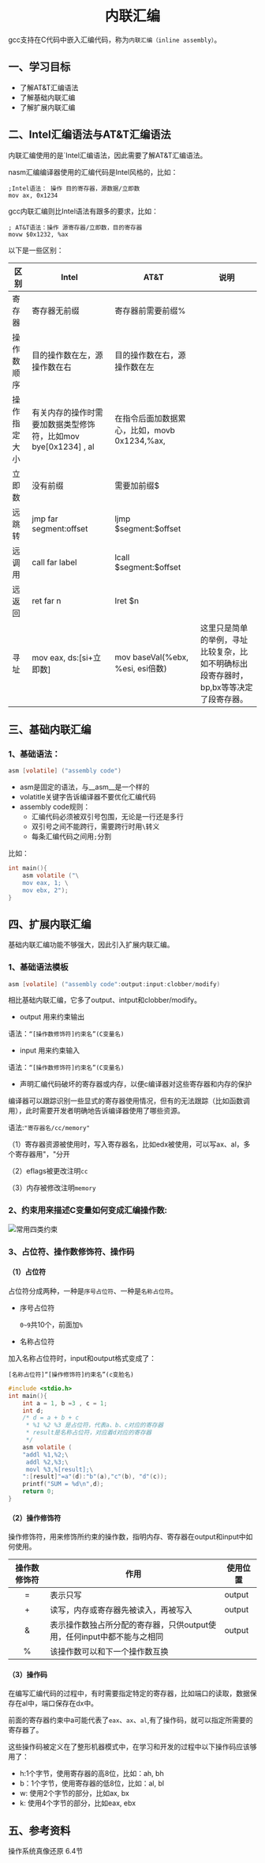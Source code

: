 # <h1 align="center">内联汇编</h1>

gcc支持在C代码中嵌入汇编代码，称为`内联汇编（inline assembly）`。

## 一、学习目标

* 了解AT&T汇编语法
* 了解基础内联汇编
* 了解扩展内联汇编

## 二、Intel汇编语法与AT&T汇编语法

内联汇编使用的是`Intel汇编语法，因此需要了解AT&T汇编语法。

nasm汇编编译器使用的汇编代码是Intel风格的，比如：

```assembly
;Intel语法： 操作 目的寄存器，源数据/立即数
mov ax, 0x1234
```

gcc内联汇编则比Intel语法有跟多的要求，比如：

```assembly
; AT&T语法：操作 源寄存器/立即数，目的寄存器
movw $0x1232, %ax
```

以下是一些区别：

| 区别     | Intel                                     | AT&T                           | 说明                                            |
| ------ | ----------------------------------------- | ------------------------------ | --------------------------------------------- |
| 寄存器    | 寄存器无前缀                                    | 寄存器前需要前缀%                      |                                               |
| 操作数顺序  | 目的操作数在左，源操作数在右                            | 目的操作数在右，源操作数在左                 |                                               |
| 操作指定大小 | 有关内存的操作时需要加数据类型修饰符，比如mov bye[0x1234] , al | 在指令后面加数据累心，比如，movb 0x1234,%ax, |                                               |
| 立即数    | 没有前缀                                      | 需要加前缀$                         |                                               |
| 远跳转    | jmp far segment:offset                    | ljmp \$segment:$offset         |                                               |
| 远调用    | call far label                            | lcall \$segment:$offset        |                                               |
| 远返回    | ret far n                                 | Iret $n                        |                                               |
| 寻址     | mov eax, ds:[si+立即数]                      | mov baseVal(%ebx, %esi, esi倍数) | 这里只是简单的举例，寻址比较复杂，比如不明确标出段寄存器时，bp,bx等等决定了段寄存器。 |

## 三、基础内联汇编

### 1、基础语法：

```c
asm [volatile] ("assembly code")
```

* asm是固定的语法，与\__asm__是一个样的
* volatitle关键字告诉编译器不要优化汇编代码
* assembly code规则：
  * 汇编代码必须被双引号包围，无论是一行还是多行
  * 双引号之间不能跨行，需要跨行时用`\`转义
  * 每条汇编代码之间用`;`分割

比如：

```c
int main(){
    asm volatile ("\
    mov eax, 1; \
    mov ebx, 2");
}
```

## 四、扩展内联汇编

基础内联汇编功能不够强大，因此引入扩展内联汇编。

### 1、基础语法模板

```c
asm [volatile] ("assembly code":output:input:clobber/modify)
```

相比基础内联汇编，它多了output、intput和clobber/modify。

* output 用来约束输出

语法：`“[操作数修饰符]约束名”(C变量名)`

* input 用来约束输入

语法：`“[操作数修饰符]约束名”(C变量名)`

* 声明汇编代码破坏的寄存器或内存，以便c编译器对这些寄存器和内存的保护

编译器可以跟踪识别一些显式的寄存器使用情况，但有的无法跟踪（比如函数调用），此时需要开发者明确地告诉编译器使用了哪些资源。

语法:`"寄存器名/cc/memory"`

（1）寄存器资源被使用时，写入寄存器名，比如edx被使用，可以写ax、al，多个寄存器用"，"分开

（2）eflags被更改注明`cc`

（3）内存被修改注明`memory`

### 2、约束用来描述C变量如何变成汇编操作数:

![常用四类约束](../img/N010_InlineAssembly.png)

### 3、占位符、操作数修饰符、操作码

#### （1）占位符

占位符分成两种，一种是`序号占位符`、一种是`名称占位符`。

* 序号占位符
  
    `0~9`共10个，前面加`%`

* 名称占位符

加入名称占位符时，input和output格式变成了：

`[名称占位符]“[操作修饰符]约束名”(c变脸名)`

```c
#include <stdio.h>
int main(){
    int a = 1, b =3 , c = 1;
    int d;
    /* d = a + b + c
     * %1 %2 %3 是占位符，代表a、b、c对应的寄存器
     * result是名称占位符，对应着d对应的寄存器
     */
    asm volatile (
    "addl %1,%2;\
     addl %2,%3;\
     movl %3,%[result];\
    ":[result]"=a"(d):"b"(a),"c"(b), "d"(c));
    printf("SUM = %d\n",d);
    return 0;
}
```

#### （2）操作修饰符

操作修饰符，用来修饰所约束的操作数，指明内存、寄存器在output和input中如何使用。

| 操作数修饰符 | 作用                                        | 使用位置   |
|:------:| ----------------------------------------- | ------ |
| =      | 表示只写                                      | output |
| +      | 读写，内存或寄存器先被读入，再被写入                        | output |
| &      | 表示操作数独占所分配的寄存器，只供output使用，任何input中都不能与之相同 | output |
| %      | 该操作数可以和下一个操作数互换                           |        |

#### （3）操作码

在编写汇编代码的过程中，有时需要指定特定的寄存器，比如端口的读取，数据保存在al中，端口保存在dx中。

前面的寄存器约束中a可能代表了`eax`、`ax`、`al`,有了操作码，就可以指定所需要的寄存器了。

这些操作码被定义在了整形机器模式中，在学习和开发的过程中以下操作码应该够用了：

* h:1个字节，使用寄存器的高8位，比如：ah, bh
* b：1个字节，使用寄存器的低8位，比如：al, bl
* w: 使用2个字节的部分，比如ax, bx
* k: 使用4个字节的部分，比如eax, ebx

## 五、参考资料

操作系统真像还原 6.4节
